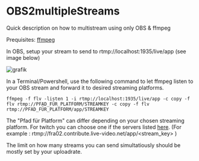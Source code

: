 # OBS2multipleStreams
Quick description on how to multistream using only OBS &amp; ffmpeg

Prequisites: [ffmpeg](https://ffmpeg.org/)

In OBS, setup your stream to send to rtmp://localhost:1935/live/app (see image below)

![grafik](https://github.com/sc2de/OBS2multipleStreams/assets/40400000/3849e460-bea4-4ceb-a8f3-5b6b04efdbd9)


In a Terminal/Powershell, use the following command to let ffmpeg listen to your OBS stream and forward it to desired streaming platforms.

`ffmpeg -f flv -listen 1 -i rtmp://localhost:1935/live/app -c copy -f flv rtmp://PFAD_FÜR_PLATFORM/STREAMKEY -c copy -f flv rtmp://PFAD_FÜR_PLATFORM/app/STREAMKEY`

The "Pfad für Platform" can differ depending on your chosen streaming platform. For twitch you can choose one if the servers listed [here](https://help.twitch.tv/s/twitch-ingest-recommendation). (For example : rtmp://fra02.contribute.live-video.net/app/<stream_key> )

The limit on how many streams you can send simultatiously should be mostly set by your uploadrate.
